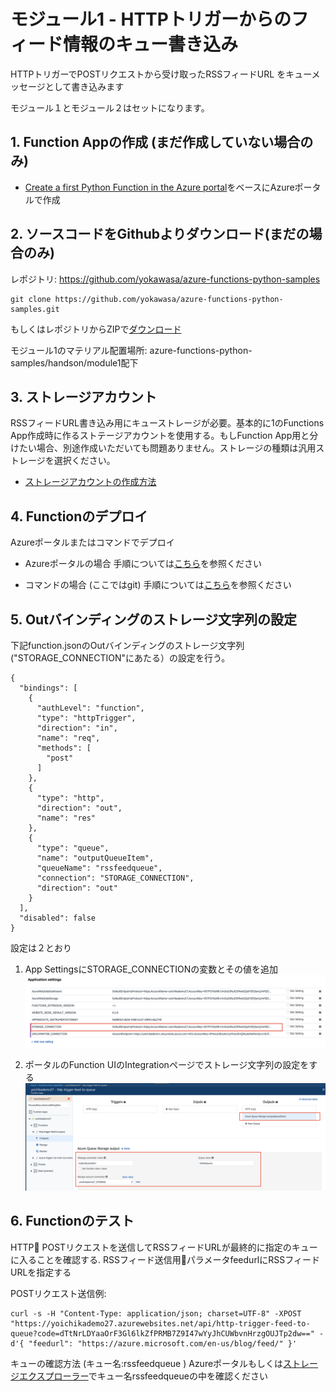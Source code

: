 # モジュール1 - HTTPトリガーからのフィード情報のキュー書き込み

HTTPトリガーでPOSTリクエストから受け取ったRSSフィードURL をキューメッセージとして書き込みます

モジュール１とモジュール２はセットになります。

## 1. Function Appの作成 (まだ作成していない場合のみ)

* [Create a first Python Function in the Azure portal](https://github.com/yokawasa/azure-functions-python-samples/blob/master/docs/create-function-app-in-azure-portal.md)をベースにAzureポータルで作成

## 2. ソースコードをGithubよりダウンロード(まだの場合のみ)
レポジトリ: https://github.com/yokawasa/azure-functions-python-samples

```
git clone https://github.com/yokawasa/azure-functions-python-samples.git
```
もしくはレポジトリからZIPで[ダウンロード](https://github.com/yokawasa/azure-functions-python-samples/archive/master.zip)

モジュール1のマテリアル配置場所: azure-functions-python-samples/handson/module1配下

## 3. ストレージアカウント

RSSフィードURL書き込み用にキューストレージが必要。基本的に1のFunctions App作成時に作るストテージアカウントを使用する。もしFunction App用と分けたい場合、別途作成いただいても問題ありません。ストレージの種類は汎用ストレージを選択ください。

* [ストレージアカウントの作成方法](https://docs.microsoft.com/ja-jp/azure/storage/common/storage-create-storage-account#create-a-storage-account)

## 4. Functionのデプロイ

Azureポータルまたはコマンドでデプロイ

* Azureポータルの場合
手順については[こちら](../../docs/create-function-app-in-azure-portal.md)を参照ください

* コマンドの場合 (ここではgit)
手順については[こちら](../../docs/local-git-deployment_ja.md)を参照ください

## 5. Outバインディングのストレージ文字列の設定

下記function.jsonのOutバインディングのストレージ文字列("STORAGE_CONNECTION"にあたる）の設定を行う。 

```
{
  "bindings": [
    {
      "authLevel": "function",
      "type": "httpTrigger",
      "direction": "in",
      "name": "req",
      "methods": [
        "post"
      ]
    },
    {
      "type": "http",
      "direction": "out",
      "name": "res"
    },
    {
      "type": "queue",
      "name": "outputQueueItem",
      "queueName": "rssfeedqueue",
      "connection": "STORAGE_CONNECTION",
      "direction": "out"
    }
  ],
  "disabled": false
}
```

設定は２とおり

1. App SettingsにSTORAGE_CONNECTIONの変数とその値を追加
![](../../img/handson-mod1-appsetting.png)

2. ポータルのFunction UIのIntegrationページでストレージ文字列の設定をする
![](../../img/handson-mod1-integration.png)

## 6. Functionのテスト

HTTP POSTリクエストを送信してRSSフィードURLが最終的に指定のキューに入ることを確認する. RSSフィード送信用パラメータfeedurlにRSSフィードURLを指定する

POSTリクエスト送信例:
```
curl -s -H "Content-Type: application/json; charset=UTF-8" -XPOST "https://yoichikademo27.azurewebsites.net/api/http-trigger-feed-to-queue?code=dTtNrLDYaaOrF3Gl6lkZfPRMB7Z9I47wYyJhCUWbvnHrzgOUJTp2dw==" -d'{ "feedurl": "https://azure.microsoft.com/en-us/blog/feed/" }'
```

キューの確認方法 (キュー名:rssfeedqueue )
Azureポータルもしくは[ストレージエクスプローラー](https://azure.microsoft.com/ja-jp/features/storage-explorer/)でキュー名rssfeedqueueの中を確認ください
